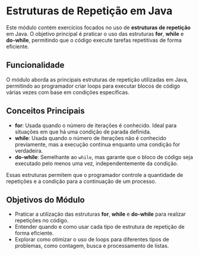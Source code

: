 # Estruturas de Repetição em Java

Este módulo contém exercícios focados no uso de **estruturas de repetição** em Java. O objetivo principal é praticar o uso das estruturas **for**, **while** e **do-while**, permitindo que o código execute tarefas repetitivas de forma eficiente.

## Funcionalidade

O módulo aborda as principais estruturas de repetição utilizadas em Java, permitindo ao programador criar loops para executar blocos de código várias vezes com base em condições específicas.

## Conceitos Principais

- **for**: Usada quando o número de iterações é conhecido. Ideal para situações em que há uma condição de parada definida.
- **while**: Usada quando o número de iterações não é conhecido previamente, mas a execução continua enquanto uma condição for verdadeira.
- **do-while**: Semelhante ao `while`, mas garante que o bloco de código seja executado pelo menos uma vez, independentemente da condição.
  
Essas estruturas permitem que o programador controle a quantidade de repetições e a condição para a continuação de um processo.

## Objetivos do Módulo

- Praticar a utilização das estruturas **for**, **while** e **do-while** para realizar repetições no código.
- Entender quando e como usar cada tipo de estrutura de repetição de forma eficiente.
- Explorar como otimizar o uso de loops para diferentes tipos de problemas, como contagem, busca e processamento de listas.
